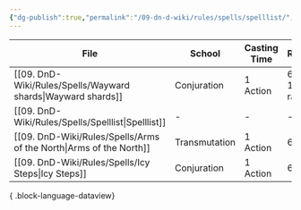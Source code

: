 ```yaml
---
{"dg-publish":true,"permalink":"/09-dn-d-wiki/rules/spells/spelllist/","tags":["spell"]}
---
```



| File                                                                  | School        | Casting Time | Range             | Components | Duration                      | Material Components | Concentration | Ritual | Source   |
| --------------------------------------------------------------------- | ------------- | ------------ | ----------------- | ---------- | ----------------------------- | ------------------- | ------------- | ------ | -------- |
| [[09. DnD-Wiki/Rules/Spells/Wayward shards\|Wayward shards]]       | Conjuration   | 1 Action     | 60ft, 15ft radius | V,S,M      | up to 10 Minutes              | a shard of glass    | n             | \-     | Homebrew |
| [[09. DnD-Wiki/Rules/Spells/Spelllist\|Spelllist]]                 | \-            | \-           | \-                | \-         | \-                            | \-                  | \-            | \-     | \-       |
| [[09. DnD-Wiki/Rules/Spells/Arms of the North\|Arms of the North]] | Transmutation | 1 Action     | 60ft              | V,S,M      | Concentration, up to 1 minute | a drop of Water     | yes           | \-     | Homebrew |
| [[09. DnD-Wiki/Rules/Spells/Icy Steps\|Icy Steps]]                 | Conjuration   | 1 Action     | 60ft              | V,S        | up to 10 Minutes              | \-                  | \-            | \-     | Homebrew |

{ .block-language-dataview}
